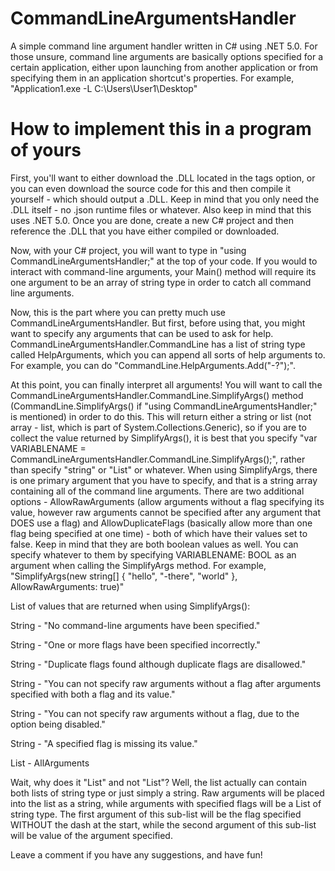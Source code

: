 # CommandLineArgumentsHandler
A simple command line argument handler written in C# using .NET 5.0. For those unsure, command line arguments are basically options specified for a certain application, either upon launching from another application or from specifying them in an application shortcut's properties. For example, "Application1.exe -L C:\Users\User1\Desktop"

# How to implement this in a program of yours

First, you'll want to either download the .DLL located in the tags option, or you can even download the source code for this and then compile it yourself - which should output a .DLL. Keep in mind that you only need the .DLL itself - no .json runtime files or whatever. Also keep in mind that this uses .NET 5.0. Once you are done, create a new C# project and then reference the .DLL that you have either compiled or downloaded.

Now, with your C# project, you will want to type in "using CommandLineArgumentsHandler;" at the top of your code. If you would to interact with command-line arguments, your Main() method will require its one argument to be an array of string type in order to catch all command line arguments. 

Now, this is the part where you can pretty much use CommandLineArgumentsHandler. But first, before using that, you might want to specify any arguments that can be used to ask for help. CommandLineArgumentsHandler.CommandLine has a list of string type called HelpArguments, which you can append all sorts of help arguments to. For example, you can do "CommandLine.HelpArguments.Add("-?");".

At this point, you can finally interpret all arguments! You will want to call the CommandLineArgumentsHandler.CommandLine.SimplifyArgs() method (CommandLine.SimplifyArgs() if "using CommandLineArgumentsHandler;" is mentioned) in order to do this. This will return either a string or list (not array - list, which is part of System.Collections.Generic), so if you are to collect the value returned by SimplifyArgs(), it is best that you specify "var VARIABLENAME = CommandLineArgumentsHandler.CommandLine.SimplifyArgs();", rather than specify "string" or "List<T>" or whatever. When using SimplifyArgs, there is one primary argument that you have to specify, and that is a string array containing all of the command line arguments. There are two additional options - AllowRawArguments (allow arguments without a flag specifying its value, however raw arguments cannot be specified after any argument that DOES use a flag) and AllowDuplicateFlags (basically allow more than one flag being specified at one time) - both of which have their values set to false. Keep in mind that they are both boolean values as well. You can specify whatever to them by specifying VARIABLENAME: BOOL as an argument when calling the SimplifyArgs method. For example, "SimplifyArgs(new string[] { "hello", "-there", "world" }, AllowRawArguments: true)"
  
List of values that are returned when using SimplifyArgs():

String - "No command-line arguments have been specified."

String - "One or more flags have been specified incorrectly."

String - "Duplicate flags found although duplicate flags are disallowed."

String - "You can not specify raw arguments without a flag after arguments specified with both a flag and its value."

String - "You can not specify raw arguments without a flag, due to the option being disabled."

String - "A specified flag is missing its value."

List<dynamic> - AllArguments
  
Wait, why does it "List<dynamic>" and not "List<WhateverType>"? Well, the list actually can contain both lists of string type or just simply a string. Raw arguments will be placed into the list as a string, while arguments with specified flags will be a List of string type. The first argument of this sub-list will be the flag specified WITHOUT the dash at the start, while the second argument of this sub-list will be value of the argument specified.
  
Leave a comment if you have any suggestions, and have fun!
